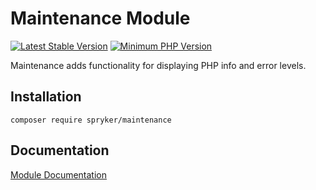 # Maintenance Module
[![Latest Stable Version](https://poser.pugx.org/spryker/maintenance/v/stable.svg)](https://packagist.org/packages/spryker/maintenance)
[![Minimum PHP Version](https://img.shields.io/badge/php-%3E%3D%207.4-8892BF.svg)](https://php.net/)

Maintenance adds functionality for displaying PHP info and error levels.

## Installation

```
composer require spryker/maintenance
```

## Documentation

[Module Documentation](https://academy.spryker.com/developing_with_spryker/module_guide/modules.html)

